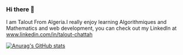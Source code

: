### Hi there 👋
I am Talout From Algeria.I really enjoy learning Algorithmiques and Mathematics and web development, you can check out my LinkedIn at www.linkedin.com/in/talout-chattah

[![Anurag's GitHub stats](https://github-readme-stats.vercel.app/api?username=talout-chattah)](https://github.com/anuraghazra/github-readme-stats)
